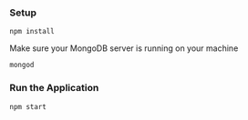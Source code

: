 ### Setup

```
npm install
```


Make sure your MongoDB server is running on your machine

```
mongod
```

### Run the Application

```
npm start
```
